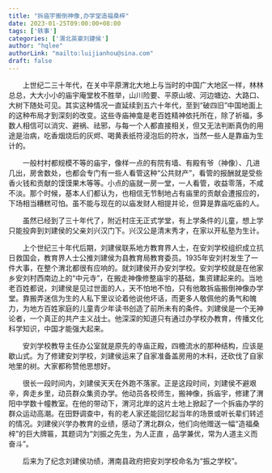 ```yaml
---
title: "拆庙宇搬倒神像,办学堂造福桑梓"
date: 2023-01-25T09:00:00+08:00
tags: ['轶事']
categories: ['渭北英豪刘建侯']
author: "hqlee"
authorLink: "mailto:luijianhou@sina.com"
draft: false
---
```


　　上世纪二三十年代，在关中平原渭北大地上与当时的中国广大地区一样，林林总总，大大小小的庙宇庵堂枚不胜举，山川险要、平原山坡、河边塘边、大路口、大树下随处可见。其实这种情况一直延续到五六十年代，至到“破四旧”中国地面上的这种布局才到深刻的改变。这些寺庙神龛是老百姓精神依托所在，除了祈福，多数人相信可以消灾、避祸、祛邪，与每一个人都直接相关，但又无法判断真伪的用途是治病，吃香烟烧后的灰烬、喝黄表纸符浸泡后的符水，当然一些人是靠庙为生计的。

　　一般村村都规模不等的庙宇，像样一点的有院有墙、有殿有爷（神像）、几进几出，房舍数处，也都会专门有一些人看管这种“公共财产”，看管的报酬就是受些香火钱和贡献的馍馍果木等等。小点的庙就一房一堂，一人看管，收益零落，不咸不淡。那个时候，基本人们都认为，也相信无节制地占有庙里的贡献会遭报应的，下场相当糟糕可怕。虽不能与现在的以庙发财人相提并论，但算是靠庙吃庙的人。

　　虽然已经到了三十年代了，附近村庄无正式学堂，有上学条件的儿童，想上学只能投奔到刘建侯的父亲刘兴汉门下。兴汉公是清末秀才，在家以开私塾为生计。

　　上个世纪三十年代后期，刘建侯联系地方教育界人士，在安刘学校组织成立抗日救国会，教育界人士公推刘建侯为县教育局教育委员。1935年安刘村发生了一件大事，在整个渭北都很有应响的。就刘建侯开办安刘学校。安刘学校就是在他家乡安刘村西南边上的“中元寺”，在搬走神像修整庙宇的基础，集资建起来的。当地老百姓都说，刘建侯是见过世面的人，天不怕地不怕，只有他敢拆庙搬倒神像办学堂。靠搬弄迷信为生的人私下里议论着他说他坏话，而更多人敬佩他的勇气和魄力，为地方百姓家庭的儿童青少年读书创造了前所未有的条件。刘建侯是一个无神论者，一个真正的共产主义战士。他深深的知道只有通过办学校办教育，传播文化科学知识，中国才能强大起来。

　　安刘学校教导主任办公室就是原先的寺庙正殿，四檐流水的那种结构，应该是歇山式。为了修建安刘学校，刘建侯运来了自家准备盖房用的木料，还砍伐了自家地里的树。大家都称赞他思想好。

　　很长一段时间内，刘建侯天天在外跑不落家。正是这段时间，刘建侯不避艰辛，奔走乡里，动员群众集资办学。他动员各校师生，搬神像，拆庙宇，修建了渭阳中学数十幢教室。在他的带动下，渭河北岸的这片土地上掀起了一个拆庙办学的群众运动高潮。在田野调查中，有的老人家还能回忆起当年的场景或听长辈们转述的情况。刘建侯兴学办教育的业绩，感动了渭北群众，他们向他赠送一幅“造福桑梓”的巨大牌匾，其题词为“刘振之先生，为人正直 ，品学兼优，常为人道主义而奋斗”。

　　后来为了纪念刘建侯功绩，渭南县政府把安刘学校命名为“振之学校”。
